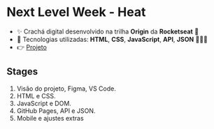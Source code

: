 # Next Level Week - Heat

- ✨ Crachá digital desenvolvido na trilha **Origin** da **Rocketseat** 🚀
- 🌠 Tecnologias utilizadas: **HTML**, **CSS**, **JavaScript**, **API**, **JSON** 👨🏻‍🚀
- 👉 <a href="https://rogeriofrsouza.github.io/nlw-heat/" target="_blank">Projeto</a>


## Stages

1. Visão do projeto, Figma, VS Code. 
2. HTML e CSS.
3. JavaScript e DOM.
4. GitHub Pages, API e JSON.
5. Mobile e ajustes extras
